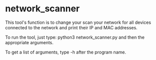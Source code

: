 # network_scanner

This tool's function is to change your scan your network for all devices connected to the network and print their IP and MAC addresses. 

To run the tool, just type: python3 network_scanner.py and then the appropriate arguments.

To get a list of arguments, type -h after the program name.
